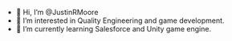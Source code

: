 - 👋 Hi, I’m @JustinRMoore
- 👀 I’m interested in Quality Engineering and game development.
- 🌱 I’m currently learning Salesforce and Unity game engine.


<!---
JustinRMoore/JustinRMoore is a ✨ special ✨ repository because its `README.md` (this file) appears on your GitHub profile.
You can click the Preview link to take a look at your changes.
--->
